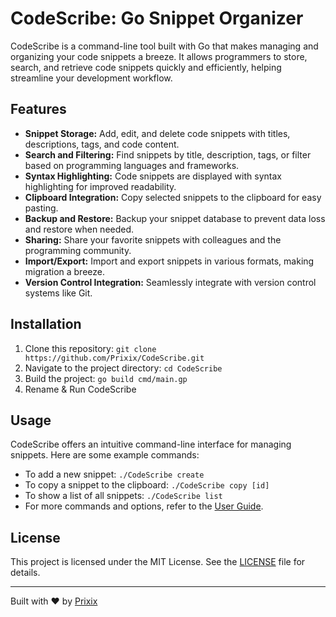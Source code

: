 # CodeScribe: Go Snippet Organizer

CodeScribe is a command-line tool built with Go that makes managing and organizing your code snippets a breeze. It allows programmers to store, search, and retrieve code snippets quickly and efficiently, helping streamline your development workflow.

## Features

- **Snippet Storage:** Add, edit, and delete code snippets with titles, descriptions, tags, and code content.
- **Search and Filtering:** Find snippets by title, description, tags, or filter based on programming languages and frameworks.
- **Syntax Highlighting:** Code snippets are displayed with syntax highlighting for improved readability.
- **Clipboard Integration:** Copy selected snippets to the clipboard for easy pasting.
- **Backup and Restore:** Backup your snippet database to prevent data loss and restore when needed.
- **Sharing:** Share your favorite snippets with colleagues and the programming community.
- **Import/Export:** Import and export snippets in various formats, making migration a breeze.
- **Version Control Integration:** Seamlessly integrate with version control systems like Git.

## Installation

1. Clone this repository: `git clone https://github.com/Prixix/CodeScribe.git`
2. Navigate to the project directory: `cd CodeScribe`
3. Build the project: `go build cmd/main.gp`
4. Rename & Run CodeScribe

## Usage

CodeScribe offers an intuitive command-line interface for managing snippets. Here are some example commands:

- To add a new snippet: `./CodeScribe create`
- To copy a snippet to the clipboard: `./CodeScribe copy [id]`
- To show a list of all snippets: `./CodeScribe list`
- For more commands and options, refer to the [User Guide](docs/user-guide.md).

## License

This project is licensed under the MIT License. See the [LICENSE](LICENSE) file for details.

---

Built with ❤️ by [Prixix](https://github.com/Prixix)

